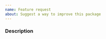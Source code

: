 ```yaml
---
name: Feature request
about: Suggest a way to improve this package
---
```


<!--
We know asking good questions takes effort, and we appreciate your time.
Thank you.

These comments are hidden when you submit this github issue.

Please have a search on our GitHub repository to see if a similar issue has already been posted.
If a similar issue is closed, have a quick look to see if you are satisfied by the resolution.
If not please go ahead and open an issue!
-->

### Description

<!--
Provide a general description of the feature you would like.
If you prefer, you can also suggest a draft design or API.
-->
